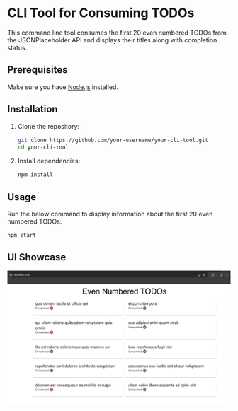 # CLI Tool for Consuming TODOs

This command line tool consumes the first 20 even numbered TODOs from the JSONPlaceholder API and displays their titles along with completion status.

## Prerequisites

Make sure you have [Node.js](https://nodejs.org/) installed.

## Installation

1. Clone the repository:
   ```bash
   git clone https://github.com/your-username/your-cli-tool.git
   cd your-cli-tool

2. Install dependencies:
    ```bash
    npm install

## Usage
Run the below command to display information about the first 20 even numbered TODOs:
```bash
npm start
```

## UI Showcase

![Alt Text](https://github.com/dev8980/clitool/blob/main/public/Even%20Numbered%20TODOS.png)
